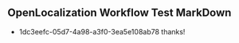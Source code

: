 ## OpenLocalization Workflow Test MarkDown
* 1dc3eefc-05d7-4a98-a3f0-3ea5e108ab78 thanks!

<!--HONumber=Jul16_HO3-->



